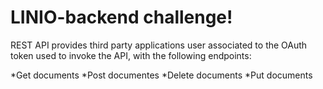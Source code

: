 # LINIO-backend challenge!

REST API provides third party applications user associated to the OAuth token used to invoke the API, with the following endpoints:

*Get documents
*Post documentes
*Delete documents
*Put documents
